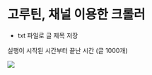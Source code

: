 # 고루틴, 채널 이용한 크롤러

- txt 파일로 글 제목 저장 

<div>
  <p>실행이 시작된 시간부터 끝난 시간 (글 1000개)</p>
  <image src="https://github.com/Naithar01/go_post-title_crawler/blob/main/save-1.PNG" />
</div>
